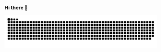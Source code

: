 ### Hi there 👋

<!--
**caijh/caijh** is a ✨ _special_ ✨ repository because its `README.md` (this file) appears on your GitHub profile.

Here are some ideas to get you started:

- 🔭 I’m currently working on ...
- 🌱 I’m currently learning ...
- 👯 I’m looking to collaborate on ...
- 🤔 I’m looking for help with ...
- 💬 Ask me about ...
- 📫 How to reach me: ...
- 😄 Pronouns: ...
- ⚡ Fun fact: ...
-->

<picture>
  <source media="(prefers-color-scheme: dark)" srcset="https://raw.githubusercontent.com/caijh/caijh/output/github-contribution-grid-snake-dark.svg">
  <source media="(prefers-color-scheme: light)" srcset="https://raw.githubusercontent.com/caijh/caijh/output/github-contribution-grid-snake.svg">
  <img alt="github contribution grid snake animation" src="https://raw.githubusercontent.com/caijh/caijh/output/github-contribution-grid-snake.svg">
</picture>
